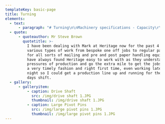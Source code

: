 ```yaml
---
templateKey: basic-page
title: Turning
elements:
  - text:
      - paragraph: "# Turning\n\nMachinery specifications - Capacity\r\n\nLathe - Colchester Mascot 1600\r\n\n3 metres/120 inches between centres \r\n\nLathe – Triumph 2000\r\n\n1.27 metres/50 inches between centres\r\n\nFitted with DRO for precision work\r\n\nFour jaw chuck and face plate work undertaken"
  - quote:
      - quoteauthor: Mr Steve Brown
        quotetitle: >-
          I have been dealing with Mark at Heritage now for the past 4 years for
          various types of work from bespoke one off jobs to regular parts made
          for all sorts of mailing and pre and post paper handling equipment. I
          have always found Heritage easy to work with as they understand the
          pressures of production and go the extra mile to get the jobs done in
          a very timely fashion and right first time, even working late into the
          night so I could get a production line up and running for the next
          days shift.
  - gallery:
      - galleryitem:
          - caption: Drive Shaft
            src: /img/drive shaft 1.JPG
            thumbnail: /img/drive shaft 1.JPG
          - caption: Large Pivot Pins
            src: /img/large pivot pins 1.JPG
            thumbnail: /img/large pivot pins 1.JPG
---
```


